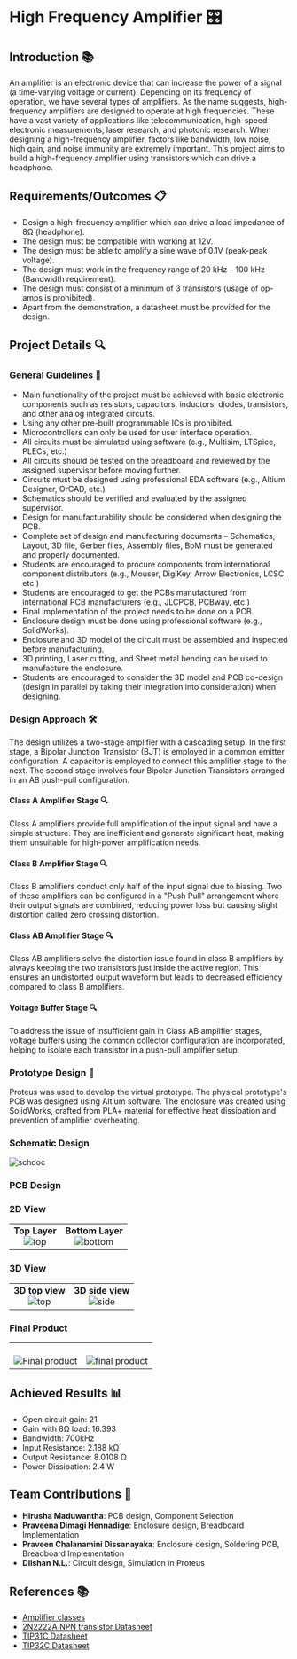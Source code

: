 # High Frequency Amplifier 🎛️

## Introduction 📚
An amplifier is an electronic device that can increase the power of a signal (a time-varying voltage or current). Depending on its frequency of operation, we have several types of amplifiers. As the name suggests, high-frequency amplifiers are designed to operate at high frequencies. These have a vast variety of applications like telecommunication, high-speed electronic measurements, laser research, and photonic research. When designing a high-frequency amplifier, factors like bandwidth, low noise, high gain, and noise immunity are extremely important. This project aims to build a high-frequency amplifier using transistors which can drive a headphone.

## Requirements/Outcomes 📋
- Design a high-frequency amplifier which can drive a load impedance of 8Ω (headphone).
- The design must be compatible with working at 12V.
- The design must be able to amplify a sine wave of 0.1V (peak-peak voltage).
- The design must work in the frequency range of 20 kHz – 100 kHz (Bandwidth requirement).
- The design must consist of a minimum of 3 transistors (usage of op-amps is prohibited).
- Apart from the demonstration, a datasheet must be provided for the design.

## Project Details 🔍

### General Guidelines 📝
- Main functionality of the project must be achieved with basic electronic components such as resistors, capacitors, inductors, diodes, transistors, and other analog integrated circuits.
- Using any other pre-built programmable ICs is prohibited.
- Microcontrollers can only be used for user interface operation.
- All circuits must be simulated using software (e.g., Multisim, LTSpice, PLECs, etc.)
- All circuits should be tested on the breadboard and reviewed by the assigned supervisor before moving further.
- Circuits must be designed using professional EDA software (e.g., Altium Designer, OrCAD, etc.)
- Schematics should be verified and evaluated by the assigned supervisor.
- Design for manufacturability should be considered when designing the PCB.
- Complete set of design and manufacturing documents – Schematics, Layout, 3D file, Gerber files, Assembly files, BoM must be generated and properly documented.
- Students are encouraged to procure components from international component distributors (e.g., Mouser, DigiKey, Arrow Electronics, LCSC, etc.)
- Students are encouraged to get the PCBs manufactured from international PCB manufacturers (e.g., JLCPCB, PCBway, etc.)
- Final implementation of the project needs to be done on a PCB.
- Enclosure design must be done using professional software (e.g., SolidWorks).
- Enclosure and 3D model of the circuit must be assembled and inspected before manufacturing.
- 3D printing, Laser cutting, and Sheet metal bending can be used to manufacture the enclosure.
- Students are encouraged to consider the 3D model and PCB co-design (design in parallel by taking their integration into consideration) when designing.

### Design Approach 🛠️
The design utilizes a two-stage amplifier with a cascading setup. In the first stage, a Bipolar Junction Transistor (BJT) is employed in a common emitter configuration. A capacitor is employed to connect this amplifier stage to the next. The second stage involves four Bipolar Junction Transistors arranged in an AB push-pull configuration. 

#### Class A Amplifier Stage 🔍
Class A amplifiers provide full amplification of the input signal and have a simple structure. They are inefficient and generate significant heat, making them unsuitable for high-power amplification needs.

#### Class B Amplifier Stage 🔍
Class B amplifiers conduct only half of the input signal due to biasing. Two of these amplifiers can be configured in a "Push Pull" arrangement where their output signals are combined, reducing power loss but causing slight distortion called zero crossing distortion.

#### Class AB Amplifier Stage 🔍
Class AB amplifiers solve the distortion issue found in class B amplifiers by always keeping the two transistors just inside the active region. This ensures an undistorted output waveform but leads to decreased efficiency compared to class B amplifiers.

#### Voltage Buffer Stage 🔍
To address the issue of insufficient gain in Class AB amplifier stages, voltage buffers using the common collector configuration are incorporated, helping to isolate each transistor in a push-pull amplifier setup.

### Prototype Design 📐
Proteus was used to develop the virtual prototype. The physical prototype's PCB was designed using Altium software. The enclosure was created using SolidWorks, crafted from PLA+ material for effective heat dissipation and prevention of amplifier overheating.

### Schematic Design
![schdoc](https://raw.githubusercontent.com/maduwanthasl/Analog-High-Frequency-Amplifier-V1/main/Schematic%20images/High%20%20Frequncy%20Amplifier%20-%20Schematic%20.png)

### PCB Design

### 2D View
<table>
  <tr>
    <td align="center">
      <strong>Top Layer</strong><br>
      <img src="https://raw.githubusercontent.com/maduwanthasl/Analog-High-Frequency-Amplifier-V1/main/PCB%20images/High%20%20Frequncy%20Amplifier%20-%20PCB%202D%20top%20layer%20.png" alt="top" style="max-width:100%;">
    </td>
    <td align="center">
      <strong>Bottom Layer</strong><br>
      <img src="https://raw.githubusercontent.com/maduwanthasl/Analog-High-Frequency-Amplifier-V1/main/PCB%20images/High%20%20Frequncy%20Amplifier%20-%20PCB%202D%20Bottom%20layer%20.png" alt="bottom" style="max-width:100%;">
    </td>
  </tr>
</table>

### 3D View
<table>
  <tr>
    <td align="center">
      <strong>3D top view</strong><br>
      <img src="https://raw.githubusercontent.com/maduwanthasl/Analog-High-Frequency-Amplifier-V1/main/PCB%20images/High%20%20Frequncy%20Amplifier%20-%20PCB%203D%20.png" alt="top" style="max-width:100%;">
    </td>
    <td align="center">
      <strong>3D side view</strong><br>
      <img src="https://raw.githubusercontent.com/maduwanthasl/Analog-High-Frequency-Amplifier-V1/main/PCB%20images/High%20%20Frequncy%20Amplifier%20-%20PCB%203D%20side%20.png" alt="side" style="max-width:100%;">
    </td>
  </tr>
</table>

### Final Product
<table>
  <tr>
    <td align="center">
      <strong></strong><br>
      <img src="https://raw.githubusercontent.com/maduwanthasl/Analog-High-Frequency-Amplifier-V1/main/Final%20Product/Final%20product%202.jpg" alt="Final product" style="max-width:100%;">
    </td>
    <td align="center">
      <strong></strong><br>
      <img src="https://raw.githubusercontent.com/maduwanthasl/Analog-High-Frequency-Amplifier-V1/main/Final%20Product/Final%20product%201.jpg" alt="final product" style="max-width:100%;">
    </td>
  </tr>
</table>

## Achieved Results 📊
- Open circuit gain: 21
- Gain with 8Ω load: 16.393
- Bandwidth: 700kHz
- Input Resistance: 2.188 kΩ
- Output Resistance: 8.0108 Ω
- Power Dissipation: 2.4 W

## Team Contributions 👥
- **Hirusha Maduwantha**: PCB design, Component Selection
- **Praveena Dimagi Hennadige**: Enclosure design, Breadboard Implementation
- **Praveen Chalanamini Dissanayaka**: Enclosure design, Soldering PCB, Breadboard Implementation
- **Dilshan N.L.**: Circuit design, Simulation in Proteus

## References 📚
- [Amplifier classes](https://www.electronics-tutorials.ws/amplifier/amplifier-classes.html)
- [2N2222A NPN transistor Datasheet](https://pdf1.alldatasheet.com/datasheet-pdf/download/956542/FCI/2N2222A.html)
- [TIP31C Datasheet](https://www.st.com/resource/en/datasheet/tip31c.pdf)
- [TIP32C Datasheet](https://www.st.com/resource/en/datasheet/tip32c.pdf)

